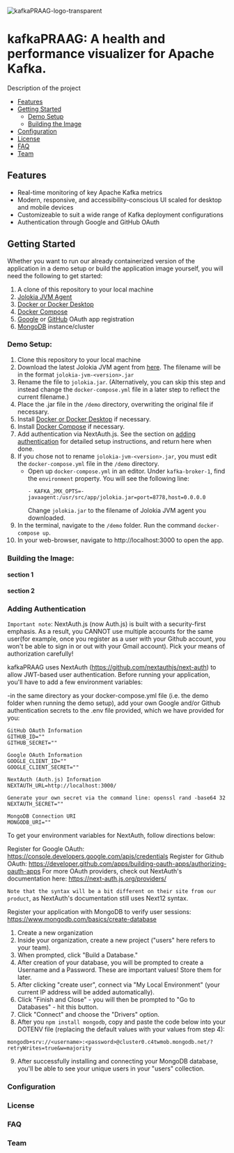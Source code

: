 ![kafkaPRAAG-logo-transparent](https://github.com/oslabs-beta/progue-for-kafka/assets/97624308/935ba100-9231-4318-b693-1a9e604644df)

# kafkaPRAAG: A health and performance visualizer for Apache Kafka.

Description of the project

- [Features](#features)
- [Getting Started](#getting-started)
    - [Demo Setup](#demo-setup)
    - [Building the Image](#demo-setup)
- [Configuration](#configuration)
- [License](#license)
- [FAQ](#faq)
- [Team](#team)

## Features
- Real-time monitoring of key Apache Kafka metrics
- Modern, responsive, and accessibility-conscious UI scaled for desktop and mobile devices
- Customizeable to suit a wide range of Kafka deployment configurations
- Authentication through Google and GitHub OAuth

## Getting Started

Whether you want to run our already containerized version of the application in a demo setup or build the application image yourself, you will need the following to get started:

1. A clone of this repository to your local machine
2. [Jolokia JVM Agent](https://jolokia.org/index.html) 
3. [Docker or Docker Desktop](https://docs.docker.com/get-docker/) 
4. [Docker Compose](https://docs.docker.com/compose/)
5. [Google](https://developers.google.com/identity/protocols/oauth2) or [GitHub](https://docs.github.com/en/apps/oauth-apps/building-oauth-apps/creating-an-oauth-app) OAuth app registration
6. [MongoDB](https://www.mongodb.com/) instance/cluster 

### Demo Setup:
1. Clone this repository to your local machine
2. Download the latest Jolokia JVM agent from [here](https://jolokia.org/download.html). The filename will be in the format `jolokia-jvm-<version>.jar`
3. Rename the file to `jolokia.jar`. (Alternatively, you can skip this step and instead change the `docker-compose.yml` file in a later step to reflect the current filename.)
4. Place the .jar file in the `/demo` directory, overwriting the original file if necessary.
5. Install [Docker or Docker Desktop](https://docs.docker.com/get-docker/) if necessary.
6. Install [Docker Compose](https://docs.docker.com/compose/) if necessary.
7. Add authentication via NextAuth.js. See the section on [adding authentication](#adding-authentication) for detailed setup instructions, and return here when done.
8. If you chose not to rename `jolokia-jvm-<version>.jar`, you must edit the `docker-compose.yml` file in the `/demo` directory.
    - Open up `docker-compose.yml` in an editor. Under `kafka-broker-1`, find the `environment` property. You will see the following line:
        ```
        - KAFKA_JMX_OPTS=-javaagent:/usr/src/app/jolokia.jar=port=8778,host=0.0.0.0 
        ```
        Change `jolokia.jar` to the filename of Jolokia JVM agent you downloaded.
9. In the terminal, navigate to the `/demo` folder. Run the command `docker-compose up`.
10. In your web-browser, navigate to http://localhost:3000 to open the app.

### Building the Image:



#### section 1

#### section 2

### Adding Authentication

`Important note`: NextAuth.js (now Auth.js) is built with a security-first emphasis. As a result, you CANNOT use multiple accounts for the same user(for example, once you register as a user with your Github account, you won't be able to sign in or out with your Gmail account). Pick your means of authorization carefully!

kafkaPRAAG uses NextAuth (https://github.com/nextauthjs/next-auth) to allow JWT-based user authentication. Before running your application, you'll have to add a few environment variables:

-in the same directory as your docker-compose.yml file (i.e. the demo folder when running the demo setup), add your own Google and/or Github authentication secrets to the .env file provided, which we have provided for you:

```
GitHub OAuth Information
GITHUB_ID=""
GITHUB_SECRET=""

Google OAuth Information
GOOGLE_CLIENT_ID=""
GOOGLE_CLIENT_SECRET=""

NextAuth (Auth.js) Information
NEXTAUTH_URL=http://localhost:3000/

Generate your own secret via the command line: openssl rand -base64 32
NEXTAUTH_SECRET=""

MongoDB Connection URI
MONGODB_URI=""
```

To get your environment variables for NextAuth, follow directions below:

Register for Google OAuth:
https://console.developers.google.com/apis/credentials
Register for Github OAuth:
https://developer.github.com/apps/building-oauth-apps/authorizing-oauth-apps
For more OAuth providers, check out NextAuth's documentation here:
https://next-auth.js.org/providers/

`Note that the syntax will be a bit different on their site from our product`, as NextAuth's documentation still uses Next12 syntax.

Register your application with MongoDB to verify user sessions: https://www.mongodb.com/basics/create-database

1. Create a new organization
2. Inside your organization, create a new project ("users" here refers to your team).
3. When prompted, click "Build a Database."
4. After creation of your database, you will be prompted to create a Username and a Password. These are important values! Store them for later.
5. After clicking "create user", connect via "My Local Environment" (your current IP address will be added automatically).
6. Click "Finish and Close" - you will then be prompted to "Go to Databases" - hit this button.
7. Click "Connect" and choose the "Drivers" option.
8. After you `npm install mongodb`, copy and paste the code below into your DOTENV file (replacing the default values with your values from step 4):

```
mongodb+srv://<username>:<password>@cluster0.c4twmob.mongodb.net/?retryWrites=true&w=majority
```

9. After successfully installing and connecting your MongoDB database, you'll be able to see your unique users in your "users" collection.

### Configuration

### License

### FAQ

### Team
